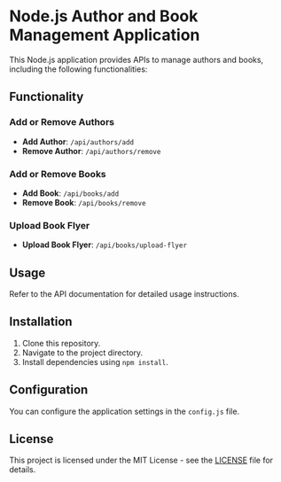 # Node.js Author and Book Management Application

This Node.js application provides APIs to manage authors and books, including the following functionalities:

## Functionality

### Add or Remove Authors

- **Add Author**: `/api/authors/add`
- **Remove Author**: `/api/authors/remove`

### Add or Remove Books

- **Add Book**: `/api/books/add`
- **Remove Book**: `/api/books/remove`

### Upload Book Flyer

- **Upload Book Flyer**: `/api/books/upload-flyer`

## Usage

Refer to the API documentation for detailed usage instructions.

## Installation

1. Clone this repository.
2. Navigate to the project directory.
3. Install dependencies using `npm install`.

## Configuration

You can configure the application settings in the `config.js` file.

## License

This project is licensed under the MIT License - see the [LICENSE](LICENSE) file for details.
